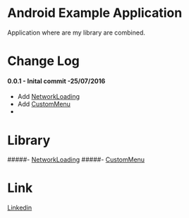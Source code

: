 # Android Example Application

Application where are my library are combined.

# Change Log

#### 0.0.1 - Inital commit -25/07/2016
- Add [NetworkLoading](https://github.com/doTTTTT/android-network-loading)
- Add [CustomMenu](https://github.com/doTTTTT/android-custom-menu)
- 
# Library

#####- [NetworkLoading](https://github.com/doTTTTT/android-network-loading)
#####- [CustomMenu](https://github.com/doTTTTT/android-custom-menu)

# Link

[Linkedin](https://fr.linkedin.com/in/raphaelteyssandier
)
